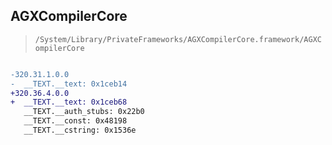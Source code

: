 ## AGXCompilerCore

> `/System/Library/PrivateFrameworks/AGXCompilerCore.framework/AGXCompilerCore`

```diff

-320.31.1.0.0
-  __TEXT.__text: 0x1ceb14
+320.36.4.0.0
+  __TEXT.__text: 0x1ceb68
   __TEXT.__auth_stubs: 0x22b0
   __TEXT.__const: 0x48198
   __TEXT.__cstring: 0x1536e

```
